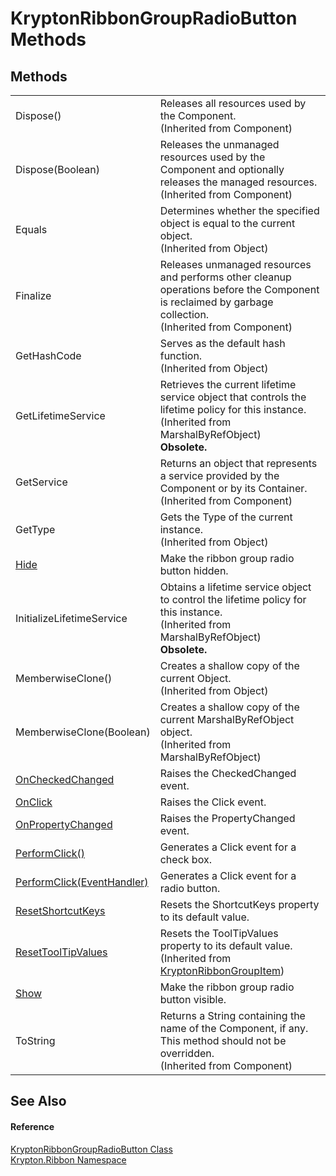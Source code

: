 # KryptonRibbonGroupRadioButton Methods




## Methods
<table>
<tr>
<td>Dispose()</td>
<td>Releases all resources used by the Component.<br />(Inherited from Component)</td></tr>
<tr>
<td>Dispose(Boolean)</td>
<td>Releases the unmanaged resources used by the Component and optionally releases the managed resources.<br />(Inherited from Component)</td></tr>
<tr>
<td>Equals</td>
<td>Determines whether the specified object is equal to the current object.<br />(Inherited from Object)</td></tr>
<tr>
<td>Finalize</td>
<td>Releases unmanaged resources and performs other cleanup operations before the Component is reclaimed by garbage collection.<br />(Inherited from Component)</td></tr>
<tr>
<td>GetHashCode</td>
<td>Serves as the default hash function.<br />(Inherited from Object)</td></tr>
<tr>
<td>GetLifetimeService</td>
<td>Retrieves the current lifetime service object that controls the lifetime policy for this instance.<br />(Inherited from MarshalByRefObject)<br /><strong>Obsolete.</strong></td></tr>
<tr>
<td>GetService</td>
<td>Returns an object that represents a service provided by the Component or by its Container.<br />(Inherited from Component)</td></tr>
<tr>
<td>GetType</td>
<td>Gets the Type of the current instance.<br />(Inherited from Object)</td></tr>
<tr>
<td><a href="11319ae1-cf1f-755d-0088-44d036d5fdfa.md">Hide</a></td>
<td>Make the ribbon group radio button hidden.</td></tr>
<tr>
<td>InitializeLifetimeService</td>
<td>Obtains a lifetime service object to control the lifetime policy for this instance.<br />(Inherited from MarshalByRefObject)<br /><strong>Obsolete.</strong></td></tr>
<tr>
<td>MemberwiseClone()</td>
<td>Creates a shallow copy of the current Object.<br />(Inherited from Object)</td></tr>
<tr>
<td>MemberwiseClone(Boolean)</td>
<td>Creates a shallow copy of the current MarshalByRefObject object.<br />(Inherited from MarshalByRefObject)</td></tr>
<tr>
<td><a href="376499a3-a74b-546e-a9c2-fd9863922226.md">OnCheckedChanged</a></td>
<td>Raises the CheckedChanged event.</td></tr>
<tr>
<td><a href="820e9e4c-b44d-2826-db8e-a0728b6ddaa6.md">OnClick</a></td>
<td>Raises the Click event.</td></tr>
<tr>
<td><a href="0f97209d-b382-2da1-0ddb-a8dc440e2201.md">OnPropertyChanged</a></td>
<td>Raises the PropertyChanged event.</td></tr>
<tr>
<td><a href="d48f9a13-6c16-7b26-895e-a4b1e9127e43.md">PerformClick()</a></td>
<td>Generates a Click event for a check box.</td></tr>
<tr>
<td><a href="b6413e03-2fe5-e7c3-8748-5a9776fbfe67.md">PerformClick(EventHandler)</a></td>
<td>Generates a Click event for a radio button.</td></tr>
<tr>
<td><a href="ac83188d-9878-f1bf-b00e-e142c71fa671.md">ResetShortcutKeys</a></td>
<td>Resets the ShortcutKeys property to its default value.</td></tr>
<tr>
<td><a href="4c31e104-2033-89a2-6523-f8f6d16791ca.md">ResetToolTipValues</a></td>
<td>Resets the ToolTipValues property to its default value.<br />(Inherited from <a href="42b4e823-3d0e-29bf-ca83-927a7a58295d.md">KryptonRibbonGroupItem</a>)</td></tr>
<tr>
<td><a href="f32041cb-d730-d744-b3e4-07bdd129d5a2.md">Show</a></td>
<td>Make the ribbon group radio button visible.</td></tr>
<tr>
<td>ToString</td>
<td>Returns a String containing the name of the Component, if any. This method should not be overridden.<br />(Inherited from Component)</td></tr>
</table>

## See Also


#### Reference
<a href="5098dccc-452d-0ea5-db6e-40fc48def2a4.md">KryptonRibbonGroupRadioButton Class</a>  
<a href="1e9bc734-cff9-e9b8-f013-94cdac669794.md">Krypton.Ribbon Namespace</a>  
